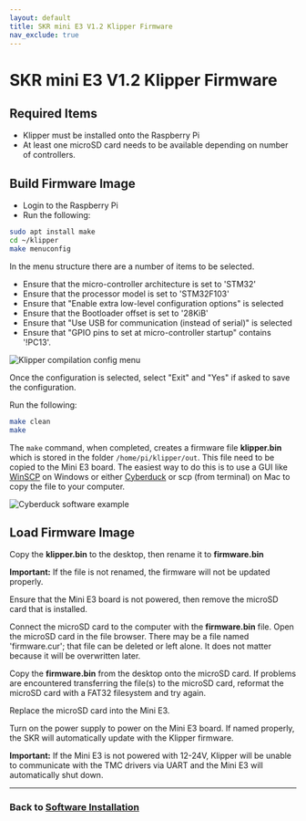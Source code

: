 ```yaml
---
layout: default
title: SKR mini E3 V1.2 Klipper Firmware
nav_exclude: true
---
```


# SKR mini E3 V1.2 Klipper Firmware

## Required Items

- Klipper must be installed onto the Raspberry Pi
- At least one microSD card needs to be available depending on number of controllers.

## Build Firmware Image

- Login to the Raspberry Pi
- Run the following:

```bash
sudo apt install make
cd ~/klipper
make menuconfig
```

In the menu structure there are a number of items to be selected.

- Ensure that the micro-controller architecture is set to 'STM32'
- Ensure that the processor model is set to 'STM32F103'
- Ensure that  "Enable extra low-level configuration options" is selected
- Ensure that the Bootloader offset is set to '28KiB'
- Ensure that "Use USB for communication (instead of serial)" is selected
- Ensure that "GPIO pins to set at micro-controller startup" contains '!PC13'.

![Klipper compilation config menu](./images/miniE3_v12_klipper_menuconfig.png)

Once the configuration is selected, select "Exit" and "Yes" if asked to save the configuration.

Run the following:

```bash
make clean
make
```

The `make` command, when completed, creates a firmware file **klipper.bin** which is stored in the folder `/home/pi/klipper/out`.  This file need to be copied to the Mini E3 board.  The easiest way to do this is to use a GUI like [WinSCP](https://winscp.net/eng/download.php) on Windows or either [Cyberduck](https://cyberduck.io) or scp (from terminal) on Mac to copy the file to your computer.

![Cyberduck software example](./images/cyberduck_example.png)

## Load Firmware Image

Copy the **klipper.bin** to the desktop, then rename it to **firmware.bin**

**Important:** If the file is not renamed, the firmware will not be updated properly.

Ensure that the Mini E3 board is not powered, then remove the microSD card that is installed.

Connect the microSD card to the computer with the **firmware.bin** file.  Open the microSD card in the file browser.  There may be a file named 'firmware.cur'; that file can be deleted or left alone. It does not matter because it will be overwritten later.

Copy the **firmware.bin** from the desktop onto the microSD card.  If problems are encountered transferring the file(s) to the microSD card, reformat the microSD card with a FAT32 filesystem and try again.

Replace the microSD card into the Mini E3.

Turn on the power supply to power on the Mini E3 board.  If named properly, the SKR will automatically update with the Klipper firmware.

**Important:** If the Mini E3 is not powered with 12-24V, Klipper will be unable to communicate with the TMC drivers via UART and the Mini E3 will automatically shut down.

***

### Back to [Software Installation](./index.md#klipper-octoprint-configuration)
